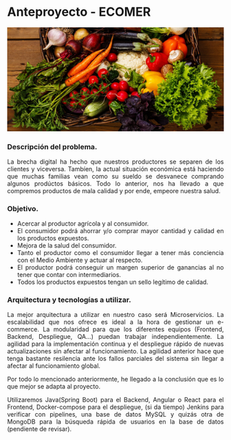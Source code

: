 <div align="justify">

# Anteproyecto - ECOMER

![fondo](img/verduras.jpg)

### Descripción del problema.

La brecha digital ha hecho que nuestros productores se separen de los clientes y viceversa. Tambíen, la actual situación económica
está haciendo que muchas familias vean como su sueldo se desvanece comprando algunos prodúctos básicos. Todo lo anterior, nos ha llevado
a que compremos productos de mala calidad y por ende, empeore nuestra salud.

### Objetivo.

- Acercar al productor agrícola y al consumidor.
- El consumidor podrá ahorrar y/o comprar mayor cantidad y calidad en los productos expuestos.
- Mejora de la salud del consumidor.
- Tanto el productor como el consumidor llegar a tener más conciencia con el Medio Ambiente y actuar al respecto.
- El productor podrá conseguir un margen superior de ganancias al no tener que contar con intermediarios.
- Todos los productos expuestos tengan un sello legítimo de calidad.

### Arquitectura y tecnologías a utilizar.

La mejor arquitectura a utilizar en nuestro caso será Microservicios. La escalabilidad que nos ofrece es ideal a la hora de gestionar un e-commerce. La modularidad para que los diferentes equipos (Frontend, Backend, Despliegue, QA...) puedan trabajar independientemente.
La agilidad para la implementación continua y el despliegue rápido de nuevas actualizaciones sin afectar al funcionamiento. La agilidad anterior hace que tenga bastante resilencia ante los fallos parciales del sistema sin llegar a afectar al funcionamiento global.

Por todo lo mencionado anteriormente, he llegado a la conclusión que es lo que mejor se adapta al proyecto.

Utilizaremos Java(Spring Boot) para el Backend, Angular o React para el Frontend, Docker-compose para el despliegue, (si da tiempo) Jenkins para verificar con pipelines, una base de datos MySQL y quizás otra de MongoDB para la búsqueda rápida de usuarios en la base de datos (pendiente de revisar).

</div>
